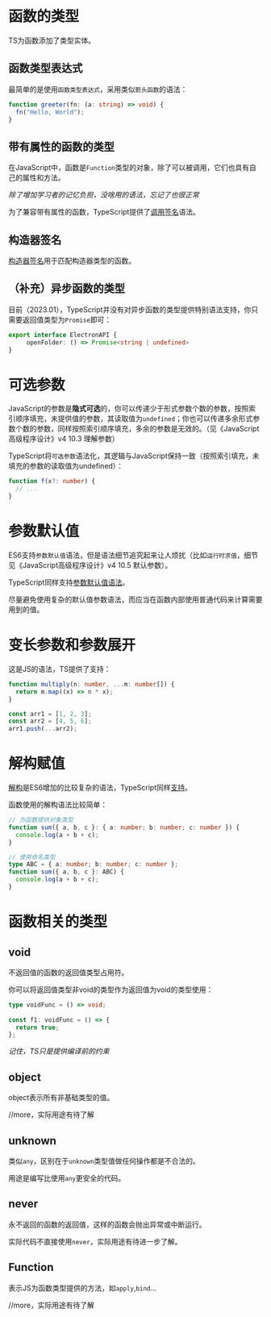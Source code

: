 # 函数的类型

TS为函数添加了类型实体。

## 函数类型表达式

最简单的是使用`函数类型表达式`，采用类似`箭头函数`的语法：

```typescript
function greeter(fn: (a: string) => void) {
  fn("Hello, World");
}
```

## 带有属性的函数的类型

在JavaScript中，函数是`Function`类型的对象，除了可以被调用，它们也具有自己的属性和方法。

*除了增加学习者的记忆负担，没啥用的语法，忘记了也很正常*

为了兼容带有属性的函数，TypeScript提供了[调用签名](https://www.typescriptlang.org/docs/handbook/2/functions.html#call-signatures)语法。

## 构造器签名

[构造器签名](https://www.typescriptlang.org/docs/handbook/2/functions.html#construct-signatures)用于匹配构造器类型的函数。

## （补充）异步函数的类型

目前（2023.01），TypeScript并没有对异步函数的类型提供特别语法支持，你只需要返回值类型为`Promise`即可：

```typescript
export interface ElectronAPI {
     openFolder: () => Promise<string | undefined>
}
```

# 可选参数

JavaScript的参数是**隐式可选**的，你可以传递少于形式参数个数的参数，按照索引顺序填充，未提供值的参数，其读取值为`undefined`；你也可以传递多余形式参数个数的参数，同样按照索引顺序填充，多余的参数是无效的。（见《JavaScript高级程序设计》v4 10.3 理解参数）

TypeScript将`可选参数`语法化，其逻辑与JavaScript保持一致（按照索引填充，未填充的参数的读取值为undefined）：

```typescript
function f(x?: number) {
  // ...
}
```

# 参数默认值

ES6支持`参数默认值`语法，但是语法细节追究起来让人烦扰（比如`运行时求值`，细节见《JavaScript高级程序设计》v4 10.5 默认参数）。

TypeScript同样支持[参数默认值语法](https://www.typescriptlang.org/docs/handbook/2/functions.html#optional-parameters)。

尽量避免使用复杂的默认值参数语法，而应当在函数内部使用普通代码来计算需要用到的值。

# 变长参数和参数展开

这是JS的语法，TS提供了支持：

```ts
function multiply(n: number, ...m: number[]) {
  return m.map((x) => n * x);
}

const arr1 = [1, 2, 3];
const arr2 = [4, 5, 6];
arr1.push(...arr2);
```

# 解构赋值

[解构](https://developer.mozilla.org/zh-CN/docs/Web/JavaScript/Reference/Operators/Destructuring_assignment)是ES6增加的比较复杂的语法，TypeScript同样[支持](https://www.typescriptlang.org/docs/handbook/2/functions.html#parameter-destructuring)。

函数使用的解构语法比较简单：

```ts
// 为函数提供对象类型
function sum({ a, b, c }: { a: number; b: number; c: number }) {
  console.log(a + b + c);
}

// 使用命名类型
type ABC = { a: number; b: number; c: number };
function sum({ a, b, c }: ABC) {
  console.log(a + b + c);
}
```
# 函数相关的类型

## void

不返回值的函数的返回值类型占用符。

你可以将返回值类型非void的类型作为返回值为void的类型使用：

```ts
type voidFunc = () => void;
 
const f1: voidFunc = () => {
  return true;
};
```

*记住，TS只是提供编译前的约束*
## object

object表示所有非基础类型的值。

//more，实际用途有待了解

## unknown

类似`any`，区别在于`unknown`类型值做任何操作都是不合法的。

用途是编写比使用`any`更安全的代码。

## never

永不返回的函数的返回值，这样的函数会抛出异常或中断运行。

实际代码不直接使用`never`，实际用途有待进一步了解。

## Function

表示JS为函数类型提供的方法，如`apply`,`bind`...

//more，实际用途有待了解
